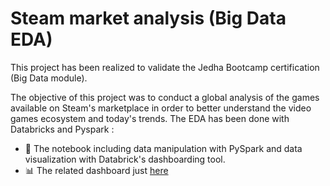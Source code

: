 # Steam market analysis (Big Data EDA)

This project has been realized to validate the Jedha Bootcamp certification (Big Data module).

The objective of this project was to conduct a global analysis of the games available on Steam's marketplace in order to better understand the video games ecosystem and today's trends.
The EDA has been done with Databricks and Pyspark :

- 🚀 The notebook including data manipulation with PySpark and data visualization with Databrick's dashboarding tool.
- 📊 The related dashboard just [here](https://databricks-prod-cloudfront.cloud.databricks.com/public/4027ec902e239c93eaaa8714f173bcfc/3807492892933352/2124351646746160/3799828688559714/latest.html)
